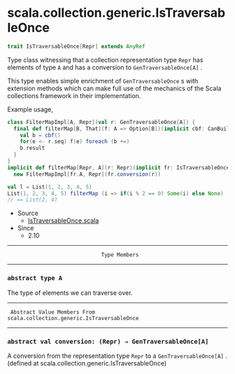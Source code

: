
#                  scala.collection.generic.IsTraversableOnce                  #

```scala
trait IsTraversableOnce[Repr] extends AnyRef
```

Type class witnessing that a collection representation type `Repr` has elements
of type `A` and has a conversion to `GenTraversableOnce[A]` .

This type enables simple enrichment of `GenTraversableOnce` s with extension
methods which can make full use of the mechanics of the Scala collections
framework in their implementation.

Example usage,

```scala
class FilterMapImpl[A, Repr](val r: GenTraversableOnce[A]) {
  final def filterMap[B, That](f: A => Option[B])(implicit cbf: CanBuildFrom[Repr, B, That]): That = {
    val b = cbf()
    for(e <- r.seq) f(e) foreach (b +=)
    b.result
  }
}
implicit def filterMap[Repr, A](r: Repr)(implicit fr: IsTraversableOnce[Repr]): FilterMapImpl[fr.A,Repr] =
  new FilterMapImpl[fr.A, Repr](fr.conversion(r))

val l = List(1, 2, 3, 4, 5)
List(1, 2, 3, 4, 5) filterMap (i => if(i % 2 == 0) Some(i) else None)
// == List(2, 4)
```

* Source
  * [IsTraversableOnce.scala](https://github.com/scala/scala/tree/6d09a1ba5f/src/library/scala/collection/generic/IsTraversableOnce.scala#L1)
* Since
  * 2.10


--------------------------------------------------------------------------------
                                  Type Members
--------------------------------------------------------------------------------


### `abstract type A`                                                        ###

The type of elements we can traverse over.


--------------------------------------------------------------------------------
     Abstract Value Members From scala.collection.generic.IsTraversableOnce
--------------------------------------------------------------------------------


### `abstract val conversion: (Repr) ⇒ GenTraversableOnce[A]`                ###

A conversion from the representation type `Repr` to a `GenTraversableOnce[A]` .
(defined at scala.collection.generic.IsTraversableOnce)
